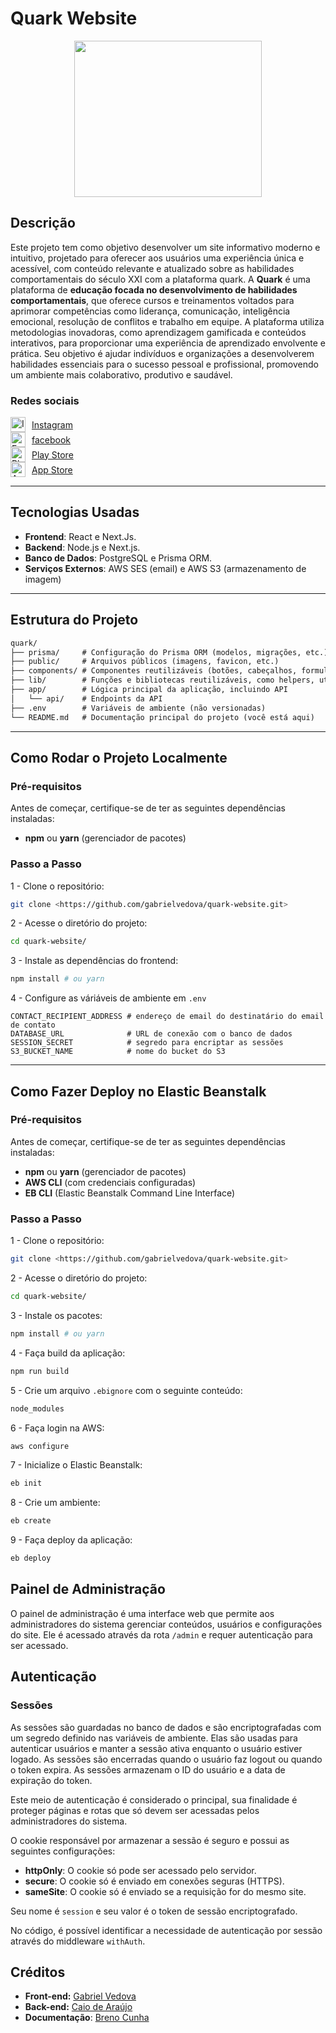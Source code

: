 # Quark Website

<div style="display: flex; justify-content: center">
<img src="https://th.bing.com/th/id/OIP.nX3dNvxHPZFMwSWmjIKMdAHaHa?rs=1&pid=ImgDetMain" width="300" height="250">
</div>

## Descrição

Este projeto tem como objetivo desenvolver um site informativo moderno e intuitivo, projetado para oferecer aos usuários uma experiência única e acessível, com conteúdo relevante e atualizado sobre as habilidades comportamentais do século XXI com a plataforma quark. A **Quark** é uma plataforma de **educação focada no desenvolvimento de habilidades comportamentais**, que oferece cursos e treinamentos voltados para aprimorar competências como liderança, comunicação, inteligência emocional, resolução de conflitos e trabalho em equipe. A plataforma utiliza metodologias inovadoras, como aprendizagem gamificada e conteúdos interativos, para proporcionar uma experiência de aprendizado envolvente e prática. Seu objetivo é ajudar indivíduos e organizações a desenvolverem habilidades essenciais para o sucesso pessoal e profissional, promovendo um ambiente mais colaborativo, produtivo e saudável.

### Redes sociais

<div style="display: flex; align-items: center;">
  <img src="https://upload.wikimedia.org/wikipedia/commons/a/a5/Instagram_icon.png" alt="Instagram" style="margin-right: 10px; width: 24px; height: 24px;">
  <a href="https://instagram.com/edu.quark">Instagram</a>

</div>
<div style="display: flex; align-items: center;">
  <img src="https://upload.wikimedia.org/wikipedia/commons/5/51/Facebook_f_logo_%282019%29.svg" alt="Facebook" style="margin-right: 10px; width: 24px; height: 24px;">
  <a href="https://facebook.com/edu.quarkk">facebook</a>
</div>

<div style="display: flex; align-items: center;">
  <img src="https://img.icons8.com/fluency/100/google-play-store-new.png" alt="Play Store" style="margin-right: 10px; width: 24px; height: 24px;">
  <a href="https://play.google.com/store/apps/details?id=br.com.eduquark">Play Store</a>
</div>

<div style="display: flex; align-items: center;">
  <img src="https://img.icons8.com/ios-filled/24/apple-app-store--v2.png" alt="App Store" style="margin-right: 10px; width: 24px; height: 24px;">
  <a href="https://apps.apple.com/br/app/quark/id1610958564">App Store</a>
</div>

---

## Tecnologias Usadas

- **Frontend**: React e Next.Js.
- **Backend**: Node.js e Next.js.
- **Banco de Dados**: PostgreSQL e Prisma ORM.
- **Serviços Externos**: AWS SES (email) e AWS S3 (armazenamento de imagem)

---

## Estrutura do Projeto

```txt
quark/
├── prisma/     # Configuração do Prisma ORM (modelos, migrações, etc.)
├── public/     # Arquivos públicos (imagens, favicon, etc.)
├── components/ # Componentes reutilizáveis (botões, cabeçalhos, formulários, etc.)
├── lib/        # Funções e bibliotecas reutilizáveis, como helpers, utilitários
├── app/        # Lógica principal da aplicação, incluindo API
│   └── api/    # Endpoints da API
├── .env        # Variáveis de ambiente (não versionadas)
└── README.md   # Documentação principal do projeto (você está aqui)
```

---

## Como Rodar o Projeto Localmente

### Pré-requisitos

Antes de começar, certifique-se de ter as seguintes dependências instaladas:

- **npm** ou **yarn** (gerenciador de pacotes)

### Passo a Passo

1 - Clone o repositório:

```bash
git clone <https://github.com/gabrielvedova/quark-website.git>
```

2 - Acesse o diretório do projeto:

```bash
cd quark-website/
```

3 - Instale as dependências do frontend:

```bash
npm install # ou yarn
```

4 - Configure as váriáveis de ambiente em `.env`

```env
CONTACT_RECIPIENT_ADDRESS # endereço de email do destinatário do email de contato
DATABASE_URL              # URL de conexão com o banco de dados
SESSION_SECRET            # segredo para encriptar as sessões
S3_BUCKET_NAME            # nome do bucket do S3
```

---

## Como Fazer Deploy no Elastic Beanstalk

### Pré-requisitos

Antes de começar, certifique-se de ter as seguintes dependências instaladas:

- **npm** ou **yarn** (gerenciador de pacotes)
- **AWS CLI** (com credenciais configuradas)
- **EB CLI** (Elastic Beanstalk Command Line Interface)

### Passo a Passo

1 - Clone o repositório:

```bash
git clone <https://github.com/gabrielvedova/quark-website.git>
```

2 - Acesse o diretório do projeto: 

```bash
cd quark-website/
```

3 - Instale os pacotes:

```bash
npm install # ou yarn
```

4 - Faça build da aplicação:

```bash
npm run build
```

5 - Crie um arquivo `.ebignore` com o seguinte conteúdo:

```txt
node_modules
```

6 - Faça login na AWS:

```bash
aws configure
```

7 - Inicialize o Elastic Beanstalk:

```bash
eb init
```

8 - Crie um ambiente:

```bash
eb create
```

9 - Faça deploy da aplicação:

```bash
eb deploy
```

## Painel de Administração

O painel de administração é uma interface web que permite aos administradores do sistema gerenciar conteúdos, usuários e configurações do site. Ele é acessado através da rota `/admin` e requer autenticação para ser acessado.

## Autenticação

### Sessões

As sessões são guardadas no banco de dados e são encriptografadas com um segredo definido nas variáveis de ambiente. Elas são usadas para autenticar usuários e manter a sessão ativa enquanto o usuário estiver logado. As sessões são encerradas quando o usuário faz logout ou quando o token expira. As sessões armazenam o ID do usuário e a data de expiração do token.

Este meio de autenticação é considerado o principal, sua finalidade é proteger páginas e rotas que só devem ser acessadas pelos administradores do sistema.

O cookie responsável por armazenar a sessão é seguro e possui as seguintes configurações:

- **httpOnly**: O cookie só pode ser acessado pelo servidor.
- **secure**: O cookie só é enviado em conexões seguras (HTTPS).
- **sameSite**: O cookie só é enviado se a requisição for do mesmo site.

Seu nome é `session` e seu valor é o token de sessão encriptografado.

No código, é possível identificar a necessidade de autenticação por sessão através do middleware `withAuth`.

## Créditos

- **Front-end:** [Gabriel Vedova](https://linkedin.com/in/gabrielvedova)
- **Back-end:** [Caio de Araújo](https://linkedin.com/in/caiotdearaujo)
- **Documentação**: [Breno Cunha](https://www.linkedin.com/in/breno-cunha-2a49a9302?utm_source=share&utm_campaign=share_via&utm_content=profile&utm_medium=android_app)
